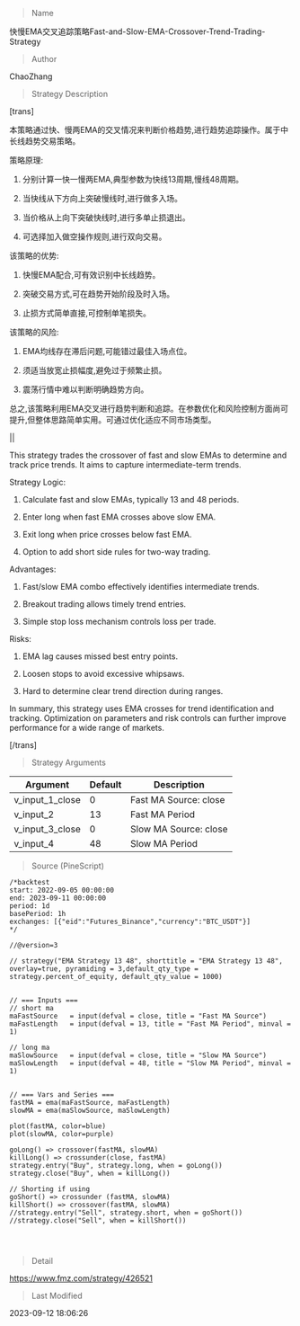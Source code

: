 
> Name

快慢EMA交叉追踪策略Fast-and-Slow-EMA-Crossover-Trend-Trading-Strategy

> Author

ChaoZhang

> Strategy Description

[trans]

本策略通过快、慢两EMA的交叉情况来判断价格趋势,进行趋势追踪操作。属于中长线趋势交易策略。

策略原理:

1. 分别计算一快一慢两EMA,典型参数为快线13周期,慢线48周期。

2. 当快线从下方向上突破慢线时,进行做多入场。

3. 当价格从上向下突破快线时,进行多单止损退出。

4. 可选择加入做空操作规则,进行双向交易。

该策略的优势:

1. 快慢EMA配合,可有效识别中长线趋势。

2. 突破交易方式,可在趋势开始阶段及时入场。

3. 止损方式简单直接,可控制单笔损失。

该策略的风险:

1. EMA均线存在滞后问题,可能错过最佳入场点位。

2. 须适当放宽止损幅度,避免过于频繁止损。

3. 震荡行情中难以判断明确趋势方向。

总之,该策略利用EMA交叉进行趋势判断和追踪。在参数优化和风险控制方面尚可提升,但整体思路简单实用。可通过优化适应不同市场类型。

||

This strategy trades the crossover of fast and slow EMAs to determine and track price trends. It aims to capture intermediate-term trends.

Strategy Logic:

1. Calculate fast and slow EMAs, typically 13 and 48 periods.

2. Enter long when fast EMA crosses above slow EMA. 

3. Exit long when price crosses below fast EMA.

4. Option to add short side rules for two-way trading.

Advantages:

1. Fast/slow EMA combo effectively identifies intermediate trends.

2. Breakout trading allows timely trend entries.

3. Simple stop loss mechanism controls loss per trade. 

Risks:

1. EMA lag causes missed best entry points.

2. Loosen stops to avoid excessive whipsaws.

3. Hard to determine clear trend direction during ranges.

In summary, this strategy uses EMA crosses for trend identification and tracking. Optimization on parameters and risk controls can further improve performance for a wide range of markets.

[/trans]

> Strategy Arguments



|Argument|Default|Description|
|----|----|----|
|v_input_1_close|0|Fast MA Source: close|high|low|open|hl2|hlc3|hlcc4|ohlc4|
|v_input_2|13|Fast MA Period|
|v_input_3_close|0|Slow MA Source: close|high|low|open|hl2|hlc3|hlcc4|ohlc4|
|v_input_4|48|Slow MA Period|


> Source (PineScript)

``` pinescript
/*backtest
start: 2022-09-05 00:00:00
end: 2023-09-11 00:00:00
period: 1d
basePeriod: 1h
exchanges: [{"eid":"Futures_Binance","currency":"BTC_USDT"}]
*/

//@version=3

// strategy("EMA Strategy 13 48", shorttitle = "EMA Strategy 13 48", overlay=true, pyramiding = 3,default_qty_type = strategy.percent_of_equity, default_qty_value = 1000)


// === Inputs ===
// short ma
maFastSource   = input(defval = close, title = "Fast MA Source")
maFastLength   = input(defval = 13, title = "Fast MA Period", minval = 1)

// long ma
maSlowSource   = input(defval = close, title = "Slow MA Source")
maSlowLength   = input(defval = 48, title = "Slow MA Period", minval = 1)


// === Vars and Series ===
fastMA = ema(maFastSource, maFastLength)
slowMA = ema(maSlowSource, maSlowLength)

plot(fastMA, color=blue)
plot(slowMA, color=purple)

goLong() => crossover(fastMA, slowMA)
killLong() => crossunder(close, fastMA)
strategy.entry("Buy", strategy.long, when = goLong())
strategy.close("Buy", when = killLong())

// Shorting if using
goShort() => crossunder (fastMA, slowMA)
killShort() => crossover(fastMA, slowMA)
//strategy.entry("Sell", strategy.short, when = goShort())
//strategy.close("Sell", when = killShort())


 
```

> Detail

https://www.fmz.com/strategy/426521

> Last Modified

2023-09-12 18:06:26
